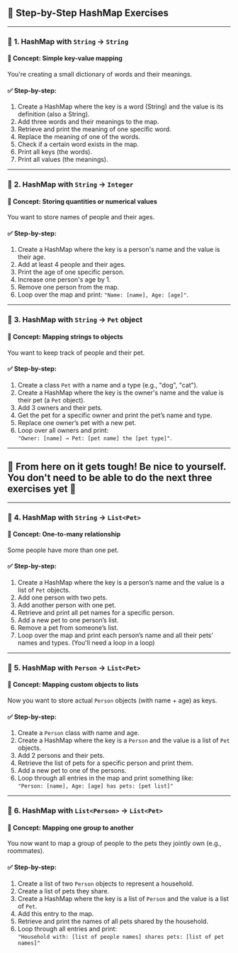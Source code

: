 ## 🧩 **Step-by-Step HashMap Exercises**

---

### 🔹 **1. HashMap with `String` → `String`**

#### 🧠 Concept: Simple key-value mapping  
You're creating a small dictionary of words and their meanings.

#### ✅ Step-by-step:
1. Create a HashMap where the key is a word (String) and the value is its definition (also a String).
2. Add three words and their meanings to the map.
3. Retrieve and print the meaning of one specific word.
4. Replace the meaning of one of the words.
5. Check if a certain word exists in the map.
6. Print all keys (the words).
7. Print all values (the meanings).

---

### 🔹 **2. HashMap with `String` → `Integer`**

#### 🧠 Concept: Storing quantities or numerical values  
You want to store names of people and their ages.

#### ✅ Step-by-step:
1. Create a HashMap where the key is a person's name and the value is their age.
2. Add at least 4 people and their ages.
3. Print the age of one specific person.
4. Increase one person's age by 1.
5. Remove one person from the map.
6. Loop over the map and print: `"Name: [name], Age: [age]"`.

---

### 🔹 **3. HashMap with `String` → `Pet` object**

#### 🧠 Concept: Mapping strings to objects  
You want to keep track of people and their pet.

#### ✅ Step-by-step:
1. Create a class `Pet` with a name and a type (e.g., "dog", "cat").
2. Create a HashMap where the key is the owner's name and the value is their pet (a `Pet` object).
3. Add 3 owners and their pets.
4. Get the pet for a specific owner and print the pet’s name and type.
5. Replace one owner’s pet with a new pet.
6. Loop over all owners and print:  
   `"Owner: [name] → Pet: [pet name] the [pet type]"`.

---

## **💖 From here on it gets tough! Be nice to yourself. You don't need to be able to do the next three exercises yet 💖**

---

### 🔹 **4. HashMap with `String` → `List<Pet>`**

#### 🧠 Concept: One-to-many relationship  
Some people have more than one pet.

#### ✅ Step-by-step:
1. Create a HashMap where the key is a person’s name and the value is a list of `Pet` objects.
2. Add one person with two pets.
3. Add another person with one pet.
4. Retrieve and print all pet names for a specific person.
5. Add a new pet to one person’s list.
6. Remove a pet from someone’s list.
7. Loop over the map and print each person’s name and all their pets' names and types. (You'll need a loop in a loop)

---

### 🔹 **5. HashMap with `Person` → `List<Pet>`**

#### 🧠 Concept: Mapping custom objects to lists  
Now you want to store actual `Person` objects (with name + age) as keys.

#### ✅ Step-by-step:
1. Create a `Person` class with name and age.
2. Create a HashMap where the key is a `Person` and the value is a list of `Pet` objects.
3. Add 2 persons and their pets.
4. Retrieve the list of pets for a specific person and print them.
5. Add a new pet to one of the persons.
6. Loop through all entries in the map and print something like:  
   `"Person: [name], Age: [age] has pets: [pet list]"`

---

### 🔹 **6. HashMap with `List<Person>` → `List<Pet>`**

#### 🧠 Concept: Mapping one group to another  
You now want to map a group of people to the pets they jointly own (e.g., roommates).

#### ✅ Step-by-step:
1. Create a list of two `Person` objects to represent a household.
2. Create a list of pets they share.
3. Create a HashMap where the key is a list of `Person` and the value is a list of `Pet`.
4. Add this entry to the map.
5. Retrieve and print the names of all pets shared by the household.
6. Loop through all entries and print:  
   `"Household with: [list of people names] shares pets: [list of pet names]"`

